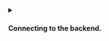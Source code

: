 <details>
<summary>
<h4>

Connecting to the backend.

</h4>
</summary>
<p>
Now we will connect the test account to the backend.

```javascript
const ctcCreator = accCreator.contract(backend);
```
> `accCreator.contract(backend);` returns a ***Reach Contract*** that contains the contract address.

2. We can now connect to the backend `Creator` interface with : 

```javascript
await ctcCreator.participants.Creator({
    // Specify Creator interact interface here
})
```
> `await ctcCreator.participants.Creator` will connect the backend `Creator` interface with the `accCreator`.

> Before we do that, we need to implement the `Creator` interface that we defined in [`index.rsh`](p4/index.rsh).

3. Implementing the `getSale` function.

- `getSale` function requires three parameters : `nftId`, `minBid` and `lenInBlocks`.

```javascript
const nftId = theNFT.id
const minBid = stdlib.parseCurrency(2);
lenInBlocks = 10;
```
- We are getting the `nftId` from the NFT we created earlier.
- The minimum bid is 2 network tokens.
- The number of blocks before the auction ends is 10.

```javascript
const params = { 
nftId:nftId,
minBid:minBid,
lenInBlocks:lenInBlocks,
};
```
- Since the `getSale` function expects an object, we need to create an object with the parameters.

4. Adding `getSale` to the interface.

```javascript
await ctcCreator.participants.Creator({
    // ++ Add get sale function.
    getSale: () => {
        return params;
    },
})
```
5. Adding `seeBid` function to the frontend.

Ass you recall, the `seeBid` function from the [`backend`](p4/index.rsh) sends an `Address` and a `UInt` to the frontend.

```javascript
await ctcCreator.participants.Creator({
    // ++ Add get sale function.
    getSale: () => {
        return params;
    },
    // ++ Add seeBid function.
    seeBid: (who, amt) => {
        let newBidder = stdlib.formatAddress(who)
        let newBid = stdlib.formatCurrency(amt)
        console.log(`Creator saw that ${newBidder} bid ${newBid}.`);
    },
})
```

6. The `showOutcome` function will notify the frontend, when the contract is ready to begin the auction.

```javascript
await ctcCreator.participants.Creator({
    // ++ Add get sale function.
    getSale: () => {
        return params;
    },
    // ++ Add seeBid function.
    seeBid: (who, amt) => {
        let newBidder = stdlib.formatAddress(who)
        let newBid = stdlib.formatCurrency(amt)
        console.log(`Creator saw that ${newBidder} bid ${newBid}.`);
    },
    // ++ Add showOutcome function.
    showOutcome: (winner, amt) => {
        let newWinner = stdlib.formatAddress(winner)
        let newAmt = stdlib.formatCurrency(amt)
        console.log(`Creator saw that ${newWinner} won with ${newAmt}`)
    }
})

```
7. Adding it all up, this is how the [`index.mjs`](p4/index.mjs) interface looks.

```javascript
import { loadStdlib } from '@reach-sh/stdlib';
import * as backend from './build/index.main.mjs';

// connector can be 'ETH', 'ALGO', or 'CFX'
const stdlib = loadStdlib();


// generate starting balance
const startingBalance = stdlib.parseCurrency(100);
// create test account
const accCreator = await stdlib.newTestAccount(startingBalance);

const theNFT = await stdlib.launchToken(accCreator, "bumple", "NFT", { supply: 1 });

const ctcCreator = accCreator.contract(backend);

await ctcCreator.participants.Creator({
    // ++ Add get sale function.
    getSale: () => {
        return params;
    },
    // ++ Add seeBid function.
    seeBid: (who, amt) => {
        let newBidder = stdlib.formatAddress(who)
        let newBid = stdlib.formatCurrency(amt)
        console.log(`Creator saw that ${newBidder} bid ${newBid}.`);
    },
    // ++ Add showOutcome function.
    showOutcome: (winner, amt) => {
        let newWinner = stdlib.formatAddress(winner)
        let newAmt = stdlib.formatCurrency(amt)
        console.log(`Creator saw that ${newWinner} won with ${newAmt}`)
    }
})
```

</p>
</details>

